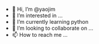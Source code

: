 - 👋 Hi, I’m @yaojim
- 👀 I’m interested in ...
- 🌱 I’m currently learning python
- 💞️ I’m looking to collaborate on ...
- 📫 How to reach me ...

<!---
yaojim/yaojim is a ✨ special ✨ repository because its `README.md` (this file) appears on your GitHub profile.
You can click the Preview link to take a look at your changes.
--->
